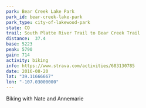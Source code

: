 ```yaml
---
park: Bear Creek Lake Park
park_id: bear-creek-lake-park
park_type: city-of-lakewood-park
state: CO
trail: South Platte River Trail to Bear Creek Trail
distance:  37.4
base: 5223
peak: 5790
gain: 714
activity: biking
info: https://www.strava.com/activities/683130785
date: 2016-08-20
lat: "39.11666667"
lon: "-107.03000000"
---
```

Biking with Nate and Annemarie

